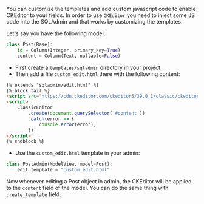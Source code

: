 You can customize the templates and add custom javascript code to enable CKEditor to your fields.
In order to use `CKEditor` you need to inject some JS code into the SQLAdmin and that works by customizing the templates.

Let's say you have the following model:

```py
class Post(Base):
    id = Column(Integer, primary_key=True)
    content = Column(Text, nullable=False)
```

- First create a `templates/sqladmin` directory in your project.
- Then add a file `custom_edit.html` there with the following content:
```html title="custom_edit.html"
{% extends "sqladmin/edit.html" %}
{% block tail %}
<script src="https://cdn.ckeditor.com/ckeditor5/39.0.1/classic/ckeditor.js"></script>
<script>
    ClassicEditor
        .create(document.querySelector('#content'))
        .catch(error => {
            console.error(error);
        });
</script>
{% endblock %}
```

- Use the `custom_edit.html` template in your admin:

```py
class PostAdmin(ModelView, model=Post):
    edit_template = "custom_edit.html"
```

Now whenever editing a Post object in admin, the CKEditor will be applied to the `content` field of the model.
You can do the same thing with `create_template` field.
